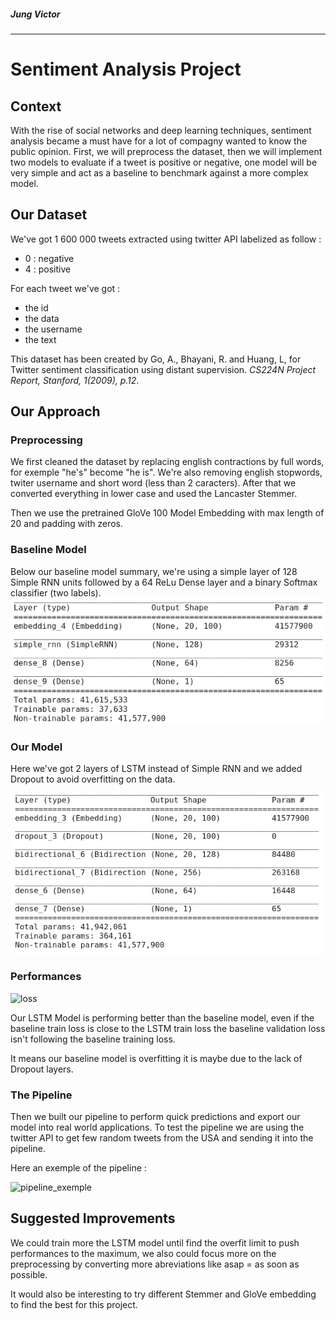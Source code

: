 ##### *Jung Victor*

---

# Sentiment Analysis Project

## Context

With the rise of social networks and deep learning techniques, sentiment analysis became a must have for a lot of compagny wanted to know the public opinion. First, we will preprocess the dataset, then we will implement two models to evaluate if a tweet is positive or negative, one model will be very simple and act as a baseline to benchmark against a more complex model.

## Our Dataset

We've got 1 600 000 tweets extracted using twitter API labelized as follow :

- 0 : negative
- 4 : positive

For each tweet we've got :

- the id 
- the data
- the username
- the text

This dataset has been created by Go, A., Bhayani, R. and Huang, L,  for Twitter sentiment classification using distant supervision. *CS224N Project Report, Stanford, 1(2009), p.12*.

## Our Approach

### Preprocessing

We first cleaned the dataset by replacing english contractions by full words, for exemple "he's" become "he is". We're also removing english stopwords, twiter username and short word (less than 2 caracters). After that we converted everything in lower case and used the Lancaster Stemmer.

Then we use the pretrained GloVe 100 Model Embedding with max length of 20 and padding with zeros.

### Baseline Model

Below our baseline model summary, we're using a simple layer of 128 Simple RNN units followed by a 64 ReLu Dense layer and a binary Softmax classifier (two labels).![model_summary](./img/baseline_model_summary.png)

### Our Model

Here we've got 2 layers of LSTM instead of Simple RNN and we added Dropout to avoid overfitting on the data.

 ![model_summary](./img/model_summary.png)

### Performances

![loss](/home/victor/Documents/M1/NLP/SentimentAnalysisProject/img/loss.png)

Our LSTM Model is performing better than the baseline model, even if the baseline train loss is close to the LSTM train loss the baseline validation loss isn't following the baseline training loss.

It means our baseline model is overfitting it is maybe due to the lack of Dropout layers.

### The Pipeline

Then we built our pipeline to perform quick predictions and export our model into real world applications. To test the pipeline we are using the twitter API to get few random tweets from the USA and sending it into the pipeline.

Here an exemple of the pipeline :

![pipeline_exemple](/home/victor/Documents/M1/NLP/SentimentAnalysisProject/img/pipeline_exemple.png)

## Suggested Improvements

We could train more the LSTM model until find the overfit limit to push performances to the maximum, we also could focus more on the preprocessing by converting more abreviations like asap = as soon as possible.

It would also be interesting to try different Stemmer and GloVe embedding to find the best for this project.